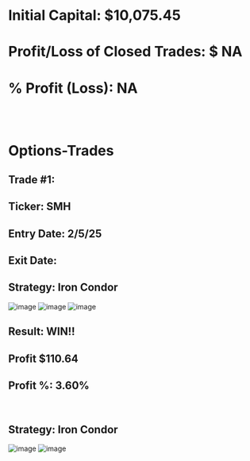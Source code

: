 # Initial Capital: $10,075.45
# Profit/Loss of Closed Trades: $ NA
# % Profit (Loss): NA

<br>
<br>

# Options-Trades

## Trade #1: 
## Ticker: SMH
## Entry Date: 2/5/25
## Exit Date: 
## Strategy: Iron Condor

![image](https://github.com/user-attachments/assets/ae74f980-8231-4557-8514-c2f13368a982)
![image](https://github.com/user-attachments/assets/9eadd58e-c9a1-4e39-89c3-d4319afc9d16)
![image](https://github.com/user-attachments/assets/8d5628ce-c26c-49ba-a3f5-52d24f81c179)

## Result: WIN!!
##         Profit $110.64
##         Profit %:  3.60%  

<br>


## Strategy: Iron Condor

![image](https://github.com/user-attachments/assets/700772ac-a95f-44db-a593-70ace09935d6)
![image](https://github.com/user-attachments/assets/afa5f3f5-3fef-4ad1-998e-4c5fe01b6fd7)

